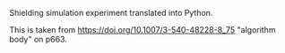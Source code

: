 Shielding simulation experiment 
translated into Python.

This is taken from
https://doi.org/10.1007/3-540-48228-8_75
"algorithm body" on p663.


